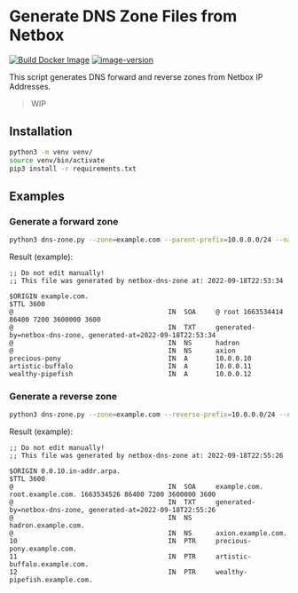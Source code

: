 # Generate DNS Zone Files from Netbox

[![Build Docker Image](https://github.com/michaelkoetter/netbox-dns-zone/actions/workflows/build-image.yml/badge.svg)](https://github.com/michaelkoetter/netbox-dns-zone/actions/workflows/build-image.yml)
[![image-version](https://img.shields.io/static/v1?logo=docker&label=Docker+Hub&message=mkoetter/netbox-dns-zone&color=informational)](https://hub.docker.com/r/mkoetter/netbox-dns-zone)

This script generates DNS forward and reverse zones from Netbox IP Addresses.

> WIP

## Installation

```bash
python3 -m venv venv/
source venv/bin/activate
pip3 install -r requirements.txt
```

## Examples

### Generate a forward zone

```bash
python3 dns-zone.py --zone=example.com --parent-prefix=10.0.0.0/24 --nameserver=hadron --nameserver=axion
```

Result (example):
```bind
;; Do not edit manually!
;; This file was generated by netbox-dns-zone at: 2022-09-18T22:53:34

$ORIGIN example.com.
$TTL 3600
@                                       IN  SOA     @ root 1663534414 86400 7200 3600000 3600
@                                       IN  TXT     generated-by=netbox-dns-zone, generated-at=2022-09-18T22:53:34
@                                       IN  NS      hadron
@                                       IN  NS      axion
precious-pony                           IN  A       10.0.0.10
artistic-buffalo                        IN  A       10.0.0.11
wealthy-pipefish                        IN  A       10.0.0.12
```

### Generate a reverse zone

```bash
python3 dns-zone.py --zone=example.com --reverse-prefix=10.0.0.0/24 --nameserver=hadron --nameserver=axion
```

Result (example):
```bind
;; Do not edit manually!
;; This file was generated by netbox-dns-zone at: 2022-09-18T22:55:26

$ORIGIN 0.0.10.in-addr.arpa.
$TTL 3600
@                                       IN  SOA     example.com. root.example.com. 1663534526 86400 7200 3600000 3600
@                                       IN  TXT     generated-by=netbox-dns-zone, generated-at=2022-09-18T22:55:26
@                                       IN  NS      hadron.example.com.
@                                       IN  NS      axion.example.com.
10                                      IN  PTR     precious-pony.example.com.
11                                      IN  PTR     artistic-buffalo.example.com.
12                                      IN  PTR     wealthy-pipefish.example.com.
```